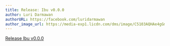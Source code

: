 ```yaml
---
title: Release: Ibu v0.0.0
author: Luri Darmawan
authorURL: https://facebook.com/luridarmawan
author_image_url: https://media-exp1.licdn.com/dms/image/C5103AQHAe4gGm6aVQw/profile-displayphoto-shrink_400_400/0?e=1611187200&v=beta&t=-cL4CC4I7a752FUBnIyYst6w0VxZ4fevYCCAYDhnY48
---
```



[Release Ibu v0.0.0](https://github.com/fastplaz/fastplaz/releases)
